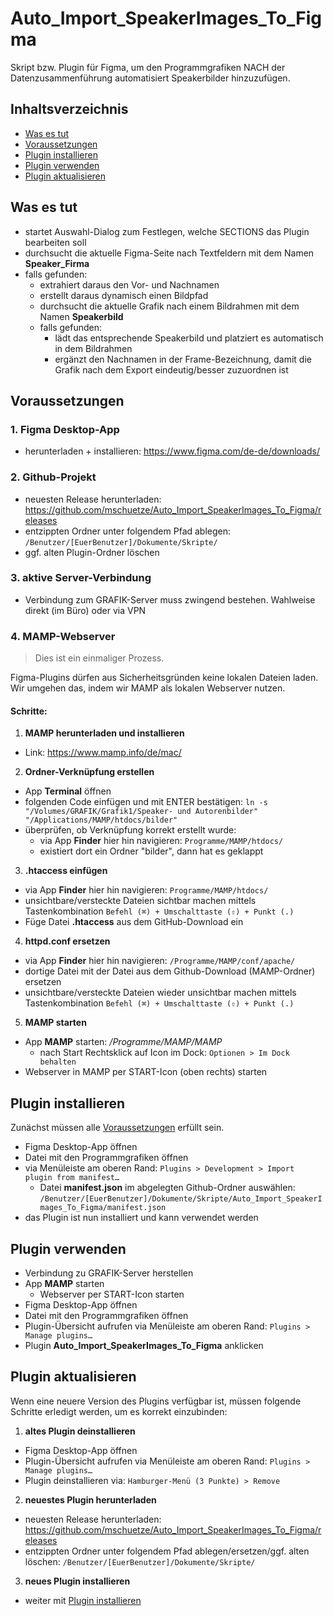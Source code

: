 # Auto_Import_SpeakerImages_To_Figma
Skript bzw. Plugin für Figma, um den Programmgrafiken NACH der Datenzusammenführung automatisiert Speakerbilder hinzuzufügen. 

## Inhaltsverzeichnis
- [Was es tut](#was-es-tut)
- [Voraussetzungen](#voraussetzungen)
- [Plugin installieren](#plugin-installieren)
- [Plugin verwenden](#plugin-verwenden)
- [Plugin aktualisieren](#plugin-aktualisieren)

## Was es tut
- startet Auswahl-Dialog zum Festlegen, welche SECTIONS das Plugin bearbeiten soll
- durchsucht die aktuelle Figma-Seite nach Textfeldern mit dem Namen **Speaker_Firma**
- falls gefunden:
  - extrahiert daraus den Vor- und Nachnamen
  - erstellt daraus dynamisch einen Bildpfad
  - durchsucht die aktuelle Grafik nach einem Bildrahmen mit dem Namen **Speakerbild**
  - falls gefunden:
    - lädt das entsprechende Speakerbild und platziert es automatisch in dem Bildrahmen
    - ergänzt den Nachnamen in der Frame-Bezeichnung, damit die Grafik nach dem Export eindeutig/besser zuzuordnen ist

## Voraussetzungen
### 1. Figma Desktop-App
- herunterladen + installieren: https://www.figma.com/de-de/downloads/
### 2. Github-Projekt
- neuesten Release herunterladen: https://github.com/mschuetze/Auto_Import_SpeakerImages_To_Figma/releases
- entzippten Ordner unter folgendem Pfad ablegen: `/Benutzer/[EuerBenutzer]/Dokumente/Skripte/`
- ggf. alten Plugin-Ordner löschen
### 3. aktive Server-Verbindung
- Verbindung zum GRAFIK-Server muss zwingend bestehen. Wahlweise direkt (im Büro) oder via VPN
### 4. MAMP-Webserver
> Dies ist ein einmaliger Prozess.

Figma-Plugins dürfen aus Sicherheitsgründen keine lokalen Dateien laden. Wir umgehen das, indem wir MAMP als lokalen Webserver nutzen.

#### Schritte:
1. **MAMP herunterladen und installieren** 
  - Link: https://www.mamp.info/de/mac/

2. **Ordner-Verknüpfung erstellen**
  - App **Terminal** öffnen
  - folgenden Code einfügen und mit ENTER bestätigen: `ln -s "/Volumes/GRAFIK/Grafik1/Speaker- und Autorenbilder" "/Applications/MAMP/htdocs/bilder"`
  - überprüfen, ob Verknüpfung korrekt erstellt wurde:
    - via App **Finder** hier hin navigieren: `Programme/MAMP/htdocs/`
    - existiert dort ein Ordner "bilder", dann hat es geklappt

3. **.htaccess einfügen**
  - via App **Finder** hier hin navigieren: `Programme/MAMP/htdocs/`
  - unsichtbare/versteckte Dateien sichtbar machen mittels Tastenkombination `Befehl (⌘) + Umschalttaste (⇧) + Punkt (.)`
  - Füge Datei **.htaccess** aus dem GitHub-Download ein

4. **httpd.conf ersetzen**
  - via App **Finder** hier hin navigieren: `/Programme/MAMP/conf/apache/`
  - dortige Datei mit der Datei aus dem Github-Download (MAMP-Ordner) ersetzen
  - unsichtbare/versteckte Dateien wieder unsichtbar machen mittels Tastenkombination `Befehl (⌘) + Umschalttaste (⇧) + Punkt (.)`

5. **MAMP starten**
  - App **MAMP** starten: */Programme/MAMP/MAMP*
    - nach Start Rechtsklick auf Icon im Dock: `Optionen > Im Dock behalten`
  - Webserver in MAMP per START-Icon (oben rechts) starten

## Plugin installieren
Zunächst müssen alle [Voraussetzungen](#voraussetzungen) erfüllt sein.

- Figma Desktop-App öffnen
- Datei mit den Programmgrafiken öffnen
- via Menüleiste am oberen Rand: `Plugins > Development > Import plugin from manifest…`
  - Datei **manifest.json** im abgelegten Github-Ordner auswählen: `/Benutzer/[EuerBenutzer]/Dokumente/Skripte/Auto_Import_SpeakerImages_To_Figma/manifest.json`
- das Plugin ist nun installiert und kann verwendet werden

## Plugin verwenden
- Verbindung zu GRAFIK-Server herstellen
- App **MAMP** starten
  - Webserver per START-Icon starten
- Figma Desktop-App öffnen
- Datei mit den Programmgrafiken öffnen
- Plugin-Übersicht aufrufen via Menüleiste am oberen Rand: `Plugins > Manage plugins…`
- Plugin **Auto_Import_SpeakerImages_To_Figma** anklicken

## Plugin aktualisieren
Wenn eine neuere Version des Plugins verfügbar ist, müssen folgende Schritte erledigt werden, um es korrekt einzubinden:
1. **altes Plugin deinstallieren**
  - Figma Desktop-App öffnen
  - Plugin-Übersicht aufrufen via Menüleiste am oberen Rand: `Plugins > Manage plugins…`
  - Plugin deinstallieren via: `Hamburger-Menü (3 Punkte) > Remove`
2. **neuestes Plugin herunterladen**
  - neuesten Release herunterladen: https://github.com/mschuetze/Auto_Import_SpeakerImages_To_Figma/releases
  - entzippten Ordner unter folgendem Pfad ablegen/ersetzen/ggf. alten löschen: `/Benutzer/[EuerBenutzer]/Dokumente/Skripte/`
3. **neues Plugin installieren**
  - weiter mit [Plugin installieren](#plugin-installieren)